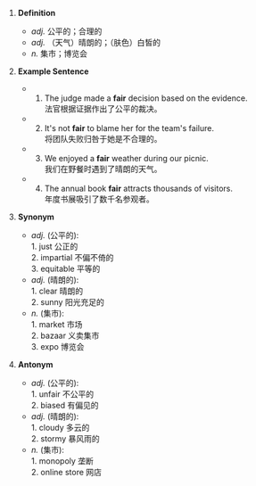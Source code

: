 1. **Definition**  
	- *adj.* 公平的；合理的  
	- *adj.* （天气）晴朗的；（肤色）白皙的  
	- *n.* 集市；博览会  

2. **Example Sentence**  
	- 1. The judge made a **fair** decision based on the evidence.  
			法官根据证据作出了公平的裁决。  
	- 2. It's not **fair** to blame her for the team's failure.  
			将团队失败归咎于她是不合理的。  
	- 3. We enjoyed a **fair** weather during our picnic.  
			我们在野餐时遇到了晴朗的天气。  
	- 4. The annual book **fair** attracts thousands of visitors.  
			年度书展吸引了数千名参观者。  

3. **Synonym**  
	- *adj.* (公平的):  
			1. just 公正的  
			2. impartial 不偏不倚的  
			3. equitable 平等的  
	- *adj.* (晴朗的):  
			1. clear 晴朗的  
			2. sunny 阳光充足的  
	- *n.* (集市):  
			1. market 市场  
			2. bazaar 义卖集市  
			3. expo 博览会  

4. **Antonym**  
	- *adj.* (公平的):  
			1. unfair 不公平的  
			2. biased 有偏见的  
	- *adj.* (晴朗的):  
			1. cloudy 多云的  
			2. stormy 暴风雨的  
	- *n.* (集市):  
			1. monopoly 垄断  
			2. online store 网店  